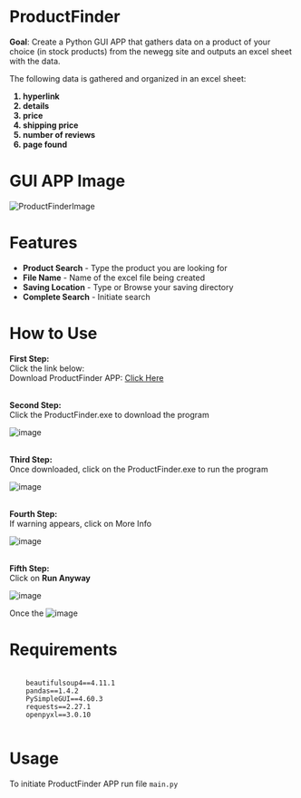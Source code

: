 # ProductFinder

<b>Goal</b>: Create a Python GUI APP that gathers data on a product of your choice (in stock products) from the newegg site and outputs an excel sheet with the data.

The following data is gathered and organized in an excel sheet:
<ol>
  <b><li>hyperlink</li></b>
  <b><li>details</li></b>
  <b><li>price</li></b>
  <b><li>shipping price</li></b>
  <b><li>number of reviews</li></b>
  <b><li>page found</li></b>
 </ol> 

# GUI APP Image

![ProductFinderImage](https://user-images.githubusercontent.com/110753469/188207176-db32f4c5-cb08-4c27-83fc-ec8fe7eb7d4b.PNG)

# Features
 
 <ul>
  <li><b>Product Search</b> - Type the product you are looking for</li>
  <li><b>File Name</b> - Name of the excel file being created</li>
  <li><b>Saving Location</b> - Type or Browse your saving directory</li>
  <li><b>Complete Search</b> - Initiate search </li>
</ul> 

# How to Use

 <b>First Step:</b>
<br>Click the link below:</br>
 Download ProductFinder APP: [Click Here](https://github.com/GabrielMacJr/ProductFinder/releases)
 
 <br><b>Second Step:</b></br>
 Click the ProductFinder.exe to download the program
 
 ![image](https://user-images.githubusercontent.com/110753469/200227019-6288aa6d-bd30-4e9a-8d65-289363a06308.png)

<br><b>Third Step:</b></br>
Once downloaded, click on the ProductFinder.exe to run the program

![image](https://user-images.githubusercontent.com/110753469/200228976-ec15c7c4-bb7e-47e0-89ad-6935ee00feb0.png)

<br><b>Fourth Step:</b></br>
If warning appears, click on More Info

![image](https://user-images.githubusercontent.com/110753469/200228151-60ea73d9-32da-4181-952c-05cecf43358e.png)

<br><b>Fifth Step:</b></br>
Click on <b>Run Anyway</b>

![image](https://user-images.githubusercontent.com/110753469/200228247-281c0d57-d57e-41d8-ad20-e169a660065d.png)

Once the 
![image](https://user-images.githubusercontent.com/110753469/200228482-be99e20e-ee30-461a-9d42-eb944ec4cd9f.png)

# Requirements

<div>
<pre>
  <code> 
    beautifulsoup4==4.11.1
    pandas==1.4.2
    PySimpleGUI==4.60.3
    requests==2.27.1
    openpyxl==3.0.10
  </code>
</pre>
</div>

# Usage
To initiate ProductFinder APP 
run file  <code>main.py</code>
 

